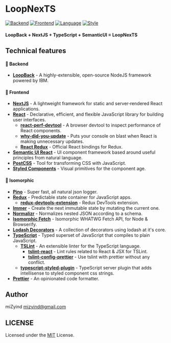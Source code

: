 # LoopNexTS

[![Backend](https://img.shields.io/badge/Backend-LoopBack%204-orange.svg?style=flat-square)](https://loopback.io)
[![Frontend](https://img.shields.io/badge/Frontend-NextJS%208-008BB8.svg?style=flat-square)](https://nextjs.org)
[![Language](https://img.shields.io/badge/Language-TypeScript-blue.svg?style=flat-square)](https://www.typescriptlang.org)
[![Style](https://img.shields.io/badge/Style-Semantic_UI-yellowgreen.svg?style=flat-square)](https://semantic-ui.com)

#### LoopBack + NextJS + TypeScript + SemanticUI = LoopNexTS

## Technical features

#### 🌆 Backend

- **[LoopBack](https://loopback.io)** - A highly-extensible, open-source NodeJS framework powered by IBM.

#### 🌁 Frontend

- **[NextJS](https://nextjs.org)** - A lightweight framework for static and server‑rendered React applications.
- **[React](https://reactjs.org)** - Declarative, efficient, and flexible JavaScript library for building user interfaces.
  - **[react-perf-devtool](https://github.com/nitin42/react-perf-devtool)** - A browser devtool to inspect performance of React components.
  - **[why-did-you-update](https://github.com/maicki/why-did-you-update)** - Puts your console on blast when React is making unnecessary updates.
  - **[React Redux](https://github.com/reactjs/react-redux)** - Official React bindings for Redux.
- **[Semantic UI React](https://react.semantic-ui.com)** - UI component framework based around useful principles from natural language.
- **[PostCSS](http://postcss.org)** - Tool for transforming CSS with JavaScript.
- **[Styled Components](https://www.styled-components.com)** - Visual primitives for the component age.

#### 🌌 Isomorphic

- **[Pino](https://getpino.io)** - Super fast, all natural json logger.
- **[Redux](https://github.com/reactjs/redux)** - Predictable state container for JavaScript apps.
  - **[redux-devtools-extension](https://github.com/zalmoxisus/redux-devtools-extension)** - Redux DevTools extension.
- **[Immer](https://github.com/mweststrate/immer)** - Create the next immutable state by mutating the current one.
- **[Normalizr](https://github.com/paularmstrong/normalizr)** - Normalizes nested JSON according to a schema.
- **[Isomorphic Fetch](https://github.com/matthew-andrews/isomorphic-fetch)** - Isomorphic WHATWG Fetch API, for Node & Browserify.
- **[Lodash Decorators](https://steelsojka.github.io/lodash-decorators)** - A collection of decorators using lodash at it's core.
- **[TypeScript](https://www.typescriptlang.org)** - Typed superset of JavaScript that compiles to plain JavaScript.
  - **[TSLint](https://palantir.github.io/tslint)** - An extensible linter for the TypeScript language.
    - **[tslint-react](https://github.com/palantir/tslint-react)** - Lint rules related to React & JSX for TSLint.
    - **[tslint-config-prettier](https://github.com/prettier/tslint-config-prettier)** - Use tslint with prettier without any conflict.
  - **[typescript-styled-plugin](https://github.com/Microsoft/typescript-styled-plugin)** - TypeScript server plugin that adds intellisense to styled component css strings.
- **[Prettier](https://prettier.io)** - An opinionated code formatter.

## Author

miZyind <mizyind@gmail.com>

## LICENSE

Licensed under the [MIT](LICENSE) License.
